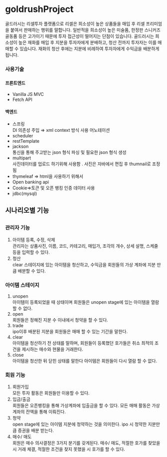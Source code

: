 # goldrushProject
 골드러시는 리셀투자 플랫폼으로 리셀은 희소성이 높은 상품들을 매입 후 리셀 프리미엄을 붙여서 판매하는 행위를 말합니다.
일반적을 희소성이 높은 미술품, 한정판 스니커즈 골동품 등은 고가이기 때문에 투자 접근성이 떨어지는 단점이 있습니다. 
골드러시는 희소성이 높은 재화를 매입 후 지분을 투자자에게 분배하고, 청산 전까지 투자자는 이를 매매할 수 있습니다. 재화의 청산 후에는
지분에 비례하여 투자자에게 수익금을 배분하게 됩니다.
<divider>
<h3>사용기술<h3>
<h4>프론트엔드</h4>
<ul>
<li>Vanilla JS MVC</li>
<li>Fetch API</li>
</ul>
<h4>백엔드</h4>
<ul>
  <li>스프링</li>
    DI 의존성 주입 ⇒ xml context 방식 사용
    어노테이션</li>
 <li>scheduler</li>
 <li>restTemplate</li>
 <li>jackson</li>
    통신을 통해 주고받는 json 형식 파싱 및 필요한 json 형식 생성
 <li> multipart</li>
    사진데이터를 업로드 하기위해 사용함 . 사진은 자바에서 편집 후 thumnail로 조정됨
 <li> thymeleaf ⇒ html을 사용하기 위해서</li>
 <li> Open banking api</li>
 <li> Cookie=>토큰 및 오픈 뱅킹 인증 데이터 사용</li>
 <li>jdbc(mysql)</li>
</ul>
<divider>
<h2>시나리오별 기능<h2>
<h3>관리자 기능</h3>
<ol>
<li>아이템 등록, 수정, 삭제</li>
관리자는 상품사진, 이름, 코드, 카테고리, 매입가, 조각의 개수, 상세 설명, 스케줄 등을 입력할 수 있다.
<li>청산</li>
clear 스테이지에 있는 아이템을 청산하고, 수익금을 회원들의 가상 계좌에 지분 만큼 배분할 수 있다.
</ol>
<h3>아이템 스테이지</h3>
<ol>
<li>unopen</li>
아이템이 등록되었을 때 상태이며 회원들은 unopen stage에 있는 아이템을 열람할 수 없다.
<li>open</li>
회원들은 정해진 지분 수 이내에서 청약을 할 수 있다.
<li>trade</li>
ipo이후 배분된 지분을 회원들은 매매 할 수 있는 기간을 말한다.
<li>clear</li>
아이템을 청산하기 전 상태를 말하며, 회원들이 등록했던 호가들은 취소 최적의 조건을 제시하는 매수와 현물을 거래한다.
<li>close</li>
아이템을 청산한 뒤 닫힌 상태를 말한다 아이템은 회원들이 다시 열람 할 수 없다.
</ol>
<h3>회원 기능</h3>
<ol>
<li>회원가입</li>
모든 투자 활동은 회원들만 이용할 수 있다.
<li>입금/출금</li>
회원들은 오픈뱅킹을 통해 가상계좌에 입출금을 할 수 있다. 모든 매매 활동은 가상계좌의 잔액을 통해 이뤄진다.
<li>청약</li>
open stage에 있는 아이템 지분에 청약하는 것을 의미한다. ipo 시 청약한 지분만큼 증권을 배분 받는다.
<li>매수/ 매도</li>
회원은 매수 의사결정은 3가지 분기를 갖게된다. 매수/ 매도, 적절한 호가를 찾았을 시 거래 체결, 적절한 조건을 찾지 못했을 시 호가를 할 수 있다.
</ol>

